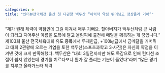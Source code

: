 ```yaml
---
categories: e
title: "인터뷰전국체전 울산 첫 다관왕 백두산 “체력적 약점 뛰어넘고 정상올라 기뻐”"
---
```

“제가 원래 체력이 약점인데 그걸 이겨내 매우 기뻐요. 할아버지가 백두산처럼 큰 사람이 되라고 지어주신 이름을 도복에 달고 올림픽에 출전해 메달을 획득하는 게 꿈입니다.” 제103회 울산 전국체육대회 유도 종목에서 무제한급, +100㎏급에서 금메달을 거머쥐고 대회 2관왕에 오르는 기염을 토한 백두산(스포츠과학고 3·사진)은 자신의 약점을 이겨낸 것에 크게 만족해했다. 백두산은 “대회 3일전까지만 해도 독감으로 인해 컨디션 조절이 쉽지 않았는데 경기를 치르다보니 뭔가 잘 풀리는 기분이 들었다”라며 “많은 경기를 치루고 올라가느라 체력